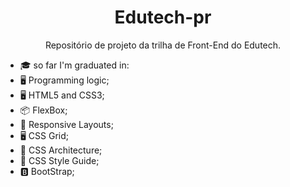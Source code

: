 <h1 align="center">Edutech-pr</h1>

<p align="center"> Repositório de projeto da trilha de Front-End do Edutech.</p>

- 🎓 so far I'm graduated in:
- 🖥️ Programming logic;
- 🖥️ HTML5 and CSS3;
- 📦 FlexBox;
- 📱 Responsive Layouts;
- 🖥️ CSS Grid;
- 📂 CSS Architecture;
- 📁 CSS Style Guide;
- 🅱️ BootStrap;
